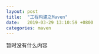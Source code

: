 ```yaml
---
layout: post
title:  "工程构建之Maven"
date:   2019-03-29 13:10:59 +0800
categories: maven
---
```


暂时没有什么内容
